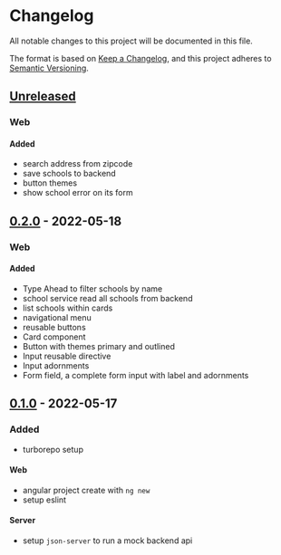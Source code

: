 # Changelog

All notable changes to this project will be documented in this file.

The format is based on [Keep a Changelog](https://keepachangelog.com/en/1.0.0/),
and this project adheres to [Semantic Versioning](https://semver.org/spec/v2.0.0.html).

## [Unreleased]

### Web

#### Added

- search address from zipcode
- save schools to backend
- button themes
- show school error on its form

## [0.2.0] - 2022-05-18

### Web

#### Added

- Type Ahead to filter schools by name
- school service read all schools from backend
- list schools within cards
- navigational menu
- reusable buttons
- Card component
- Button with themes primary and outlined
- Input reusable directive
- Input adornments
- Form field, a complete form input with label and adornments

## [0.1.0] - 2022-05-17

### Added

- turborepo setup

#### Web

- angular project create with `ng new`
- setup eslint

#### Server

- setup `json-server` to run a mock backend api

[unreleased]: https://github.com/pherval/desafio-medgroup/compare/v0.2.0...HEAD
[0.2.0]: https://github.com/pherval/desafio-medgroup/compare/v0.1.0...v0.2.0
[0.1.0]: https://github.com/pherval/desafio-medgroup/releases/tag/v0.1.0
